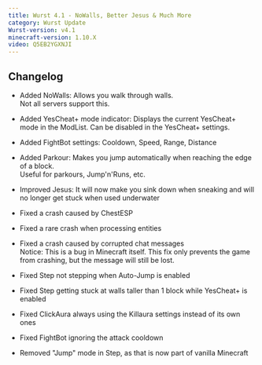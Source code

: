 ```yaml
---
title: Wurst 4.1 - NoWalls, Better Jesus & Much More
category: Wurst Update
Wurst-version: v4.1
minecraft-version: 1.10.X
video: Q5EB2YGXNJI
---
```

## Changelog

- Added NoWalls: Allows you walk through walls.  
  Not all servers support this.

- Added YesCheat+ mode indicator: Displays the current YesCheat+ mode in the ModList. Can be disabled in the YesCheat+ settings.

- Added FightBot settings: Cooldown, Speed, Range, Distance

- Added Parkour: Makes you jump automatically when reaching the edge of a block.  
  Useful for parkours, Jump'n'Runs, etc.

- Improved Jesus: It will now make you sink down when sneaking and will no longer get stuck when used underwater

<!--read more-->

- Fixed a crash caused by ChestESP

- Fixed a rare crash when processing entities

- Fixed a crash caused by corrupted chat messages  
  Notice: This is a bug in Minecraft itself. This fix only prevents the game from crashing, but the message will still be lost.

- Fixed Step not stepping when Auto-Jump is enabled

- Fixed Step getting stuck at walls taller than 1 block while YesCheat+ is enabled

- Fixed ClickAura always using the Killaura settings instead of its own ones

- Fixed FightBot ignoring the attack cooldown

- Removed "Jump" mode in Step, as that is now part of vanilla Minecraft
